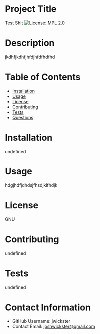 
# Project Title
Test Shit
[![License: MPL 2.0](https://img.shields.io/badge/License-MPL%202.0-brightgreen.svg)](https://opensource.org/licenses/MPL-2.0)
# Description
jkdhfjkdhfjhfdjhfdfhdfhd
# Table of Contents
* [Installation](#-Installation)
* [Usage](#-Usage)
* [License](#-Installation)
* [Contributing](#-Contributing)
* [Tests](#-Tests)
* [Questions](#-Contact-Information)

# Installation
undefined
# Usage
hdgjhdfjdhdsjfhsdjklfhdjk
# License
GNU

# Contributing
undefined
# Tests
undefined
# Contact Information
* GitHub Username: jwickster
* Contact Email: joshwickster@gmail.com

